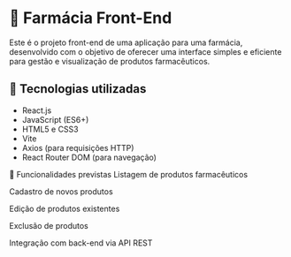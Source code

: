 # 💊 Farmácia Front-End

Este é o projeto front-end de uma aplicação para uma farmácia, desenvolvido com o objetivo de oferecer uma interface simples e eficiente para gestão e visualização de produtos farmacêuticos.

## 🧪 Tecnologias utilizadas

- React.js
- JavaScript (ES6+)
- HTML5 e CSS3
- Vite
- Axios (para requisições HTTP)
- React Router DOM (para navegação)

🚀 Funcionalidades previstas
 Listagem de produtos farmacêuticos

 Cadastro de novos produtos

 Edição de produtos existentes

 Exclusão de produtos

 Integração com back-end via API REST
